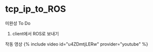 # tcp_ip_to_ROS

미완성
 To Do
   1. client에서 ROS로 보내기

작동 영상
{% include video id="u4ZDmtjLERw" provider="youtube" %}
